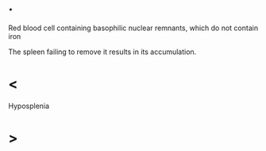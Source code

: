 # .

Red blood cell containing basophilic nuclear remnants, which do not contain iron

The spleen failing to remove it results in its accumulation.

# <

Hyposplenia

# >
